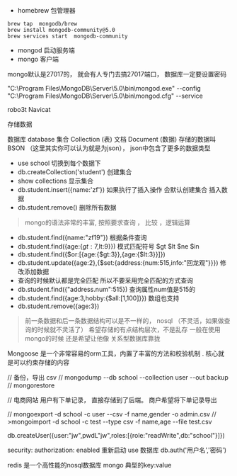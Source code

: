 - homebrew 包管理器   

```
brew tap  mongodb/brew
brew install mongodb-community@5.0
brew services start  mongodb-community
```

- mongod 启动服务端
- mongo 客户端

mongo默认是27017的， 就会有人专门去搞27017端口， 数据库一定要设置密码

"C:\Program Files\MongoDB\Server\5.0\bin\mongod.exe" --config "C:\Program Files\MongoDB\Server\5.0\bin\mongod.cfg" --service

robo3t   Navicat


存储数据

数据库 database
集合 Collection (表)
文档 Document (数据) 存储的数据叫BSON （这里其实你可以认为就是为json）， json中包含了更多的数据类型


- use school 切换到每个数据下
- db.createCollection('student') 创建集合
- show collections 显示集合
- db.student.insert({name:'zf'})  如果执行了插入操作 会默认创建集合  插入数据
- db.student.remove() 删除所有数据


> mongo的语法非常的丰富, 按照要求查询 ， 比较  ，逻辑运算  

- db.student.find({name:"zf19"}) 根据条件查询
- db.student.find({age:{$gt:7,$lt:9}})   模式匹配符号 $gt $lt $ne $in  
- db.student.find({$or:[{age:{$gt:3}},{age:{$lt:3}}]})
- db.student.update({age:2},{$set:{address:{num:515,info:"回龙观"}}})   修改添加数据
- 查询的时候默认都是完全匹配 所以不要采用完全匹配的方式查询
- db.student.find({"address.num":515}) 查询属性num值是515的
- db.student.find({age:3,hobby:{$all:[1,100]}}) 数组也支持
- db.student.remove({age:3})

> 前一条数据和后一条数据结构可以是不一样的， nosql （不灵活，如果做查询的时候就不灵活了）  希望存储的有点结构层次，不是乱存  一般在使用mongo的时候 还是希望让他像 关系型数据库靠拢



Mongoose 是一个非常容易的orm工具，内置了丰富的方法和校验机制 . 核心就是可以约束存储的内容



// 备份，导出  csv
// mongodump --db school --collection user --out backup
// mongorestore

// 电商网站 用户有下单记录， 直接存储到了后端。  商户希望将下单记录导出 

// mongoexport -d school -c user --csv -f name,gender -o admin.csv
// >mongoimport -d school -c test --type csv -f name,age --file test.csv


db.createUser({user:"jw",pwdL"jw",roles:[{role:"readWrite",db:"school"}]})



security:
  authorization: enabled
重新启动 use 数据库 db.auth('用户名','密码')



redis 是一个高性能的nosql数据库 mongo  典型的key:value